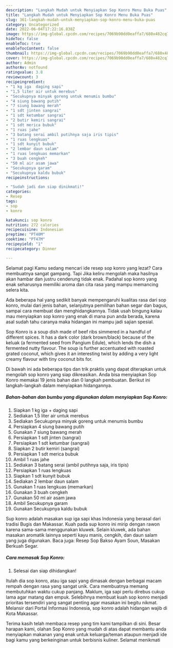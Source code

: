 ```yaml
---
description: "Langkah Mudah untuk Menyiapkan Sop Konro Menu Buka Puas"
title: "Langkah Mudah untuk Menyiapkan Sop Konro Menu Buka Puas"
slug: 361-langkah-mudah-untuk-menyiapkan-sop-konro-menu-buka-puas
category: Uncategorized
date: 2022-06-04T17:22:16.838Z
image: https://img-global.cpcdn.com/recipes/7069b90dd0eaffa7/680x482cq70/sop-konro-foto-resep-utama.jpg
hideToc: false
enableToc: true
enableTocContent: false
thumbnail: https://img-global.cpcdn.com/recipes/7069b90dd0eaffa7/680x482cq70/sop-konro-foto-resep-utama.jpg
cover: https://img-global.cpcdn.com/recipes/7069b90dd0eaffa7/680x482cq70/sop-konro-foto-resep-utama.jpg
author: Admin
authorAv: notfound
ratingvalue: 3.8
reviewcount: 3
recipeingredient:
- "1 kg iga  daging sapi"
- "1,5 liter air untuk merebus"
- "Secukupnya minyak goreng untuk menumis bumbu"
- "4 siung bawang putih"
- "7 siung bawang merah"
- "1 sdt jinten sangrai"
- "1 sdt ketumbar sangrai"
- "2 butir kemiri sangrai"
- "1 sdt merica bubuk"
- "1 ruas jahe"
- "3 batang serai ambil putihnya saja iris tipis"
- "1 ruas lengkuas"
- "1 sdt kunyit bubuk"
- "2 lembar daun salam"
- "1 ruas lengkuas memarkan"
- "3 buah cengkeh"
- "50 ml air asam jawa"
- "Secukupnya garam"
- "Secukupnya kaldu bubuk"
recipeinstructions:

- "Sudah jadi dan siap dinikmati!"
categories:
- Resep
tags:
- sop
- konro

katakunci: sop konro 
nutrition: 272 calories
recipecuisine: Indonesian
preptime: "PT40M"
cooktime: "PT47M"
recipeyield: "1"
recipecategory: Dinner

---
```



Selamat pagi Kamu sedang mencari ide resep sop konro yang lezat? Cara membuatnya sangat gampang. Tapi Jika keliru mengolah maka hasilnya akan hambar dan justru cenderung tidak enak. Padahal sop konro yang enak seharusnya memiliki aroma dan cita rasa yang mampu memancing selera kita.


Ada beberapa hal yang sedikit banyak mempengaruhi kualitas rasa dari sop konro, mulai dari jenis bahan, selanjutnya pemilihan bahan segar dan bagus, sampai cara membuat dan menghidangkannya. Tidak usah bingung kalau mau menyiapkan sop konro yang enak di mana pun anda berada, karena asal sudah tahu caranya maka hidangan ini mampu jadi sajian spesial.

Sop Konro is a soup dish made of beef ribs simmered in a handful of different spices. It has a dark color (dark brown/black) because of the keluak (a fermented seed from Pangium Edule), which lends the dish a fermented nutty flavour. The soup is further accentuated with roasted grated coconut, which gives it an interesting twist by adding a very light creamy flavour with tiny coconut bits for.


Di bawah ini ada beberapa tips dan trik praktis yang dapat diterapkan untuk mengolah sop konro yang siap dikreasikan. Anda bisa menyiapkan Sop Konro memakai 19 jenis bahan dan 0 langkah pembuatan. Berikut ini langkah-langkah dalam menyiapkan hidangannya.

<!--inarticleads1-->

##### Bahan-bahan dan bumbu yang digunakan dalam menyiapkan Sop Konro:

1. Siapkan 1 kg iga + daging sapi
1. Sediakan 1,5 liter air untuk merebus
1. Sediakan Secukupnya minyak goreng untuk menumis bumbu
1. Persiapkan 4 siung bawang putih
1. Gunakan 7 siung bawang merah
1. Persiapkan 1 sdt jinten (sangrai)
1. Persiapkan 1 sdt ketumbar (sangrai)
1. Siapkan 2 butir kemiri (sangrai)
1. Persiapkan 1 sdt merica bubuk
1. Ambil 1 ruas jahe
1. Sediakan 3 batang serai (ambil putihnya saja, iris tipis)
1. Persiapkan 1 ruas lengkuas
1. Siapkan 1 sdt kunyit bubuk
1. Sediakan 2 lembar daun salam
1. Gunakan 1 ruas lengkuas (memarkan)
1. Gunakan 3 buah cengkeh
1. Gunakan 50 ml air asam jawa
1. Ambil Secukupnya garam
1. Gunakan Secukupnya kaldu bubuk


Sup konro adalah masakan sup iga sapi khas Indonesia yang berasal dari tradisi Bugis dan Makassar. Kuah pada sup konro ini mirip dengan rawon karena sama-sama menggunakan kluwek. Selain kluwek, ada bahan masakan aromatik lainnya seperti kayu manis, cengkih, dan daun salam yang juga digunakan. Baca juga: Resep Sop Bakso Ayam Soun, Masakan Berkuah Segar. 

<!--inarticleads2-->

##### Cara memasak Sop Konro:


1. Selesai dan siap dihidangkan!

Itulah dia sop konro, atau iga sapi yang dimasak dengan berbagai macam rempah dengan rasa yang sangat unik. Cara membuatnya memang membutuhkan waktu cukup panjang. Maklum, iga sapi perlu direbus cukup lama agar matang dan empuk. Selebihnya membuat kuah sop konro menjadi prioritas tersendiri yang sangat penting agar masakan ini begitu nikmat. Melansir dari Portal Informasi Indonesia, sop konro adalah hidangan wajib di Kota Makassar. 

Terima kasih telah membaca resep yang tim kami tampilkan di sini. Besar harapan kami, olahan Sop Konro yang mudah di atas dapat membantu anda menyiapkan makanan yang enak untuk keluarga/teman ataupun menjadi ide bagi kamu yang berkeinginan untuk berbisnis kuliner. Selamat menikmati
